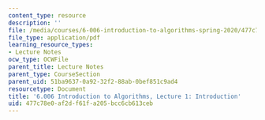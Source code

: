```yaml
---
content_type: resource
description: ''
file: /media/courses/6-006-introduction-to-algorithms-spring-2020/477c78e0af2df61fa205bcc6cb613ceb_MIT6_006S20_lec1.pdf
file_type: application/pdf
learning_resource_types:
- Lecture Notes
ocw_type: OCWFile
parent_title: Lecture Notes
parent_type: CourseSection
parent_uid: 51ba9637-0a92-32f2-88ab-0bef851c9ad4
resourcetype: Document
title: '6.006 Introduction to Algorithms, Lecture 1: Introduction'
uid: 477c78e0-af2d-f61f-a205-bcc6cb613ceb
---
```

